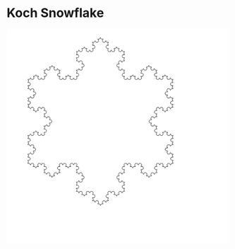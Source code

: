 # Koch Snowflake

![](https://github.com/danetsao/computer-graphics/blob/main/images/snowflake.png)
